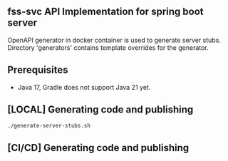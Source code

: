 fss-svc API Implementation for spring boot server
---

OpenAPI generator in docker container is used to generate server stubs.
Directory 'generators' contains template overrides for the generator.

Prerequisites
---

- Java 17, Gradle does not support Java 21 yet.

[LOCAL] Generating code and publishing
---
    
   
    ./generate-server-stubs.sh
    


[CI/CD] Generating code and publishing
---

